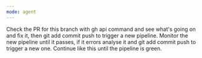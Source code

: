 ```yaml
---
mode: agent
---
```

Check the PR for this branch with gh api command and see what's going on and fix it, then git add commit push to trigger a new pipeline.
Monitor the new pipeline until it passes, if it errors analyse it and git add commit push to trigger a new one.
Continue like this until the pipeline is green.